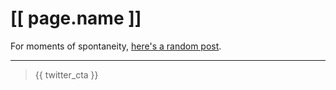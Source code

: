 # [[ page.name ]]

For moments of spontaneity, [here's a random post](/random).

<hr />

<ul data-feed="/blog">
    <template>
        {{ post_feed_item }}
    </template>
</ul>

> {{ twitter_cta }}